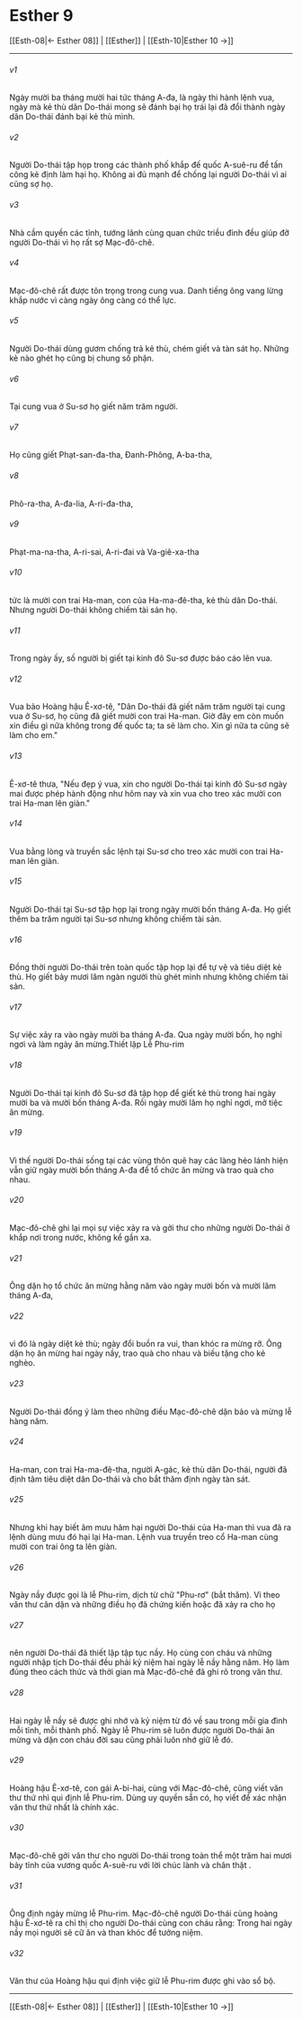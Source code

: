 # Esther 9

[[Esth-08|← Esther 08]] | [[Esther]] | [[Esth-10|Esther 10 →]]
***



###### v1 
Ngày mười ba tháng mười hai tức tháng A-đa, là ngày thi hành lệnh vua, ngày mà kẻ thù dân Do-thái mong sẽ đánh bại họ trái lại đã đổi thành ngày dân Do-thái đánh bại kẻ thù mình. 

###### v2 
Người Do-thái tập họp trong các thành phố khắp đế quốc A-suê-ru để tấn công kẻ định làm hại họ. Không ai đủ mạnh để chống lại người Do-thái vì ai cũng sợ họ. 

###### v3 
Nhà cầm quyền các tỉnh, tướng lãnh cùng quan chức triều đình đều giúp đỡ người Do-thái vì họ rất sợ Mạc-đô-chê. 

###### v4 
Mạc-đô-chê rất được tôn trọng trong cung vua. Danh tiếng ông vang lừng khắp nước vì càng ngày ông càng có thể lực. 

###### v5 
Người Do-thái dùng gươm chống trả kẻ thù, chém giết và tàn sát họ. Những kẻ nào ghét họ cũng bị chung số phận. 

###### v6 
Tại cung vua ở Su-sơ họ giết năm trăm người. 

###### v7 
Họ cũng giết Phạt-san-đa-tha, Đanh-Phông, A-ba-tha, 

###### v8 
Phô-ra-tha, A-đa-lia, A-ri-đa-tha, 

###### v9 
Phạt-ma-na-tha, A-ri-sai, A-ri-đai và Va-giê-xa-tha 

###### v10 
tức là mười con trai Ha-man, con của Ha-ma-đê-tha, kẻ thù dân Do-thái. Nhưng người Do-thái không chiếm tài sản họ. 

###### v11 
Trong ngày ấy, số người bị giết tại kinh đô Su-sơ được báo cáo lên vua. 

###### v12 
Vua bảo Hoàng hậu Ê-xơ-tê, "Dân Do-thái đã giết năm trăm người tại cung vua ở Su-sơ, họ cũng đã giết mười con trai Ha-man. Giờ đây em còn muốn xin điều gì nữa không trong đế quốc ta; ta sẽ làm cho. Xin gì nữa ta cũng sẽ làm cho em." 

###### v13 
Ê-xơ-tê thưa, "Nếu đẹp ý vua, xin cho người Do-thái tại kinh đô Su-sơ ngày mai được phép hành động như hôm nay và xin vua cho treo xác mười con trai Ha-man lên giàn." 

###### v14 
Vua bằng lòng và truyền sắc lệnh tại Su-sơ cho treo xác mười con trai Ha-man lên giàn. 

###### v15 
Người Do-thái tại Su-sơ tập họp lại trong ngày mười bốn tháng A-đa. Họ giết thêm ba trăm người tại Su-sơ nhưng không chiếm tài sản. 

###### v16 
Đồng thời người Do-thái trên toàn quốc tập họp lại để tự vệ và tiêu diệt kẻ thù. Họ giết bảy mươi lăm ngàn người thù ghét mình nhưng không chiếm tài sản. 

###### v17 
Sự việc xảy ra vào ngày mười ba tháng A-đa. Qua ngày mười bốn, họ nghỉ ngơi và làm ngày ăn mừng.Thiết lập Lễ Phu-rim 

###### v18 
Người Do-thái tại kinh đô Su-sơ đã tập họp để giết kẻ thù trong hai ngày mười ba và mười bốn tháng A-đa. Rồi ngày mười lăm họ nghỉ ngơi, mở tiệc ăn mừng. 

###### v19 
Vì thế người Do-thái sống tại các vùng thôn quê hay các làng hẻo lánh hiện vẫn giữ ngày mười bốn tháng A-đa để tổ chức ăn mừng và trao quà cho nhau. 

###### v20 
Mạc-đô-chê ghi lại mọi sự việc xảy ra và gởi thư cho những người Do-thái ở khắp nơi trong nước, không kể gần xa. 

###### v21 
Ông dặn họ tổ chức ăn mừng hằng năm vào ngày mười bốn và mười lăm tháng A-đa, 

###### v22 
vì đó là ngày diệt kẻ thù; ngày đổi buồn ra vui, than khóc ra mừng rỡ. Ông dặn họ ăn mừng hai ngày nầy, trao quà cho nhau và biếu tặng cho kẻ nghèo. 

###### v23 
Người Do-thái đồng ý làm theo những điều Mạc-đô-chê dặn bảo và mừng lễ hàng năm. 

###### v24 
Ha-man, con trai Ha-ma-đê-tha, người A-gác, kẻ thù dân Do-thái, người đã định tâm tiêu diệt dân Do-thái và cho bắt thăm định ngày tàn sát. 

###### v25 
Nhưng khi hay biết âm mưu hãm hại người Do-thái của Ha-man thì vua đã ra lệnh dùng mưu đó hại lại Ha-man. Lệnh vua truyền treo cổ Ha-man cùng mười con trai ông ta lên giàn. 

###### v26 
Ngày nầy được gọi là lễ Phu-rim, dịch từ chữ "Phu-rơ" (bắt thăm). Vì theo văn thư căn dặn và những điều họ đã chứng kiến hoặc đã xảy ra cho họ 

###### v27 
nên người Do-thái đã thiết lập tập tục nầy. Họ cùng con cháu và những người nhập tịch Do-thái đều phải kỷ niệm hai ngày lễ nầy hằng năm. Họ làm đúng theo cách thức và thời gian mà Mạc-đô-chê đã ghi rõ trong văn thư. 

###### v28 
Hai ngày lễ nầy sẽ được ghi nhớ và kỷ niệm từ đó về sau trong mỗi gia đình mỗi tỉnh, mỗi thành phố. Ngày lễ Phu-rim sẽ luôn được người Do-thái ăn mừng và dặn con cháu đời sau cũng phải luôn nhớ giữ lễ đó. 

###### v29 
Hoàng hậu Ê-xơ-tê, con gái A-bi-hai, cùng với Mạc-đô-chê, cũng viết văn thư thứ nhì qui định lễ Phu-rim. Dùng uy quyền sẵn có, họ viết để xác nhận văn thư thứ nhất là chính xác. 

###### v30 
Mạc-đô-chê gởi văn thư cho người Do-thái trong toàn thể một trăm hai mươi bảy tỉnh của vương quốc A-suê-ru với lời chúc lành và chân thật . 

###### v31 
Ông định ngày mừng lễ Phu-rim. Mạc-đô-chê người Do-thái cùng hoàng hậu Ê-xơ-tê ra chỉ thị cho người Do-thái cùng con cháu rằng: Trong hai ngày nầy mọi người sẽ cữ ăn và than khóc để tưởng niệm. 

###### v32 
Văn thư của Hoàng hậu qui định việc giữ lễ Phu-rim được ghi vào sổ bộ.

***
[[Esth-08|← Esther 08]] | [[Esther]] | [[Esth-10|Esther 10 →]]
